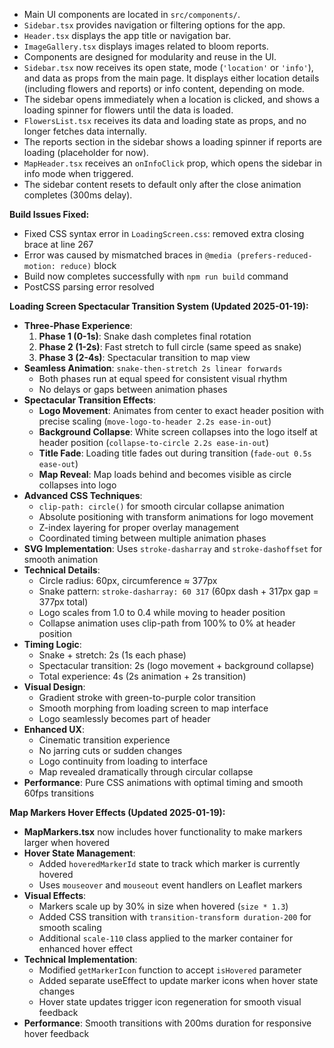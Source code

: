 - Main UI components are located in `src/components/`.
- `Sidebar.tsx` provides navigation or filtering options for the app.
- `Header.tsx` displays the app title or navigation bar.
- `ImageGallery.tsx` displays images related to bloom reports.
- Components are designed for modularity and reuse in the UI.
- `Sidebar.tsx` now receives its open state, mode (`'location'` or `'info'`), and data as props from the main page. It displays either location details (including flowers and reports) or info content, depending on mode.
- The sidebar opens immediately when a location is clicked, and shows a loading spinner for flowers until the data is loaded.
- `FlowersList.tsx` receives its data and loading state as props, and no longer fetches data internally.
- The reports section in the sidebar shows a loading spinner if reports are loading (placeholder for now).
- `MapHeader.tsx` receives an `onInfoClick` prop, which opens the sidebar in info mode when triggered.
- The sidebar content resets to default only after the close animation completes (300ms delay).

**Build Issues Fixed:**
- Fixed CSS syntax error in `LoadingScreen.css`: removed extra closing brace at line 267
- Error was caused by mismatched braces in `@media (prefers-reduced-motion: reduce)` block
- Build now completes successfully with `npm run build` command
- PostCSS parsing error resolved

**Loading Screen Spectacular Transition System (Updated 2025-01-19):**
- **Three-Phase Experience**: 
  1. **Phase 1 (0-1s)**: Snake dash completes final rotation
  2. **Phase 2 (1-2s)**: Fast stretch to full circle (same speed as snake)
  3. **Phase 3 (2-4s)**: Spectacular transition to map view
- **Seamless Animation**: `snake-then-stretch 2s linear forwards`
  - Both phases run at equal speed for consistent visual rhythm
  - No delays or gaps between animation phases
- **Spectacular Transition Effects**:
  - **Logo Movement**: Animates from center to exact header position with precise scaling (`move-logo-to-header 2.2s ease-in-out`)
  - **Background Collapse**: White screen collapses into the logo itself at header position (`collapse-to-circle 2.2s ease-in-out`)
  - **Title Fade**: Loading title fades out during transition (`fade-out 0.5s ease-out`)
  - **Map Reveal**: Map loads behind and becomes visible as circle collapses into logo
- **Advanced CSS Techniques**:
  - `clip-path: circle()` for smooth circular collapse animation
  - Absolute positioning with transform animations for logo movement
  - Z-index layering for proper overlay management
  - Coordinated timing between multiple animation phases
- **SVG Implementation**: Uses `stroke-dasharray` and `stroke-dashoffset` for smooth animation
- **Technical Details**: 
  - Circle radius: 60px, circumference ≈ 377px
  - Snake pattern: `stroke-dasharray: 60 317` (60px dash + 317px gap = 377px total)
  - Logo scales from 1.0 to 0.4 while moving to header position
  - Collapse animation uses clip-path from 100% to 0% at header position
- **Timing Logic**: 
  - Snake + stretch: 2s (1s each phase)
  - Spectacular transition: 2s (logo movement + background collapse)
  - Total experience: 4s (2s animation + 2s transition)
- **Visual Design**: 
  - Gradient stroke with green-to-purple color transition
  - Smooth morphing from loading screen to map interface
  - Logo seamlessly becomes part of header
- **Enhanced UX**: 
  - Cinematic transition experience
  - No jarring cuts or sudden changes
  - Logo continuity from loading to interface
  - Map revealed dramatically through circular collapse
- **Performance**: Pure CSS animations with optimal timing and smooth 60fps transitions 

**Map Markers Hover Effects (Updated 2025-01-19):**
- **MapMarkers.tsx** now includes hover functionality to make markers larger when hovered
- **Hover State Management**: 
  - Added `hoveredMarkerId` state to track which marker is currently hovered
  - Uses `mouseover` and `mouseout` event handlers on Leaflet markers
- **Visual Effects**:
  - Markers scale up by 30% in size when hovered (`size * 1.3`)
  - Added CSS transition with `transition-transform duration-200` for smooth scaling
  - Additional `scale-110` class applied to the marker container for enhanced hover effect
- **Technical Implementation**:
  - Modified `getMarkerIcon` function to accept `isHovered` parameter
  - Added separate useEffect to update marker icons when hover state changes
  - Hover state updates trigger icon regeneration for smooth visual feedback
- **Performance**: Smooth transitions with 200ms duration for responsive hover feedback 